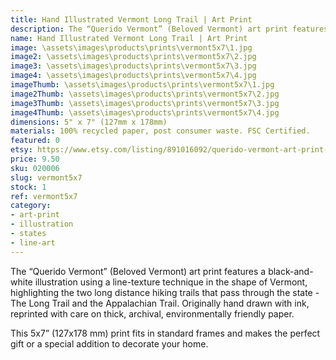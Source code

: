 ```yaml
---
title: Hand Illustrated Vermont Long Trail | Art Print
description: The “Querido Vermont” (Beloved Vermont) art print features a black-and-white illustration using a line-texture technique in the shape of Vermont, highlighting the two long distance hiking trails that pass through the state - The Long Trail and the Appalachian Trail. Originally hand drawn with ink, reprinted with care on thick, archival, environmentally friendly paper.
name: Hand Illustrated Vermont Long Trail | Art Print
image: \assets\images\products\prints\vermont5x7\1.jpg
image2: \assets\images\products\prints\vermont5x7\2.jpg
image3: \assets\images\products\prints\vermont5x7\3.jpg
image4: \assets\images\products\prints\vermont5x7\4.jpg
imageThumb: \assets\images\products\prints\vermont5x7\1.jpg
image2Thumb: \assets\images\products\prints\vermont5x7\2.jpg
image3Thumb: \assets\images\products\prints\vermont5x7\3.jpg
image4Thumb: \assets\images\products\prints\vermont5x7\4.jpg
dimensions: 5" x 7" (127mm x 178mm)
materials: 100% recycled paper, post consumer waste. FSC Certified.
featured: 0
etsy: https://www.etsy.com/listing/891016092/querido-vermont-art-print-hand
price: 9.50
sku: 020006
slug: vermont5x7
stock: 1
ref: vermont5x7
category:
- art-print
- illustration
- states
- line-art
---
```

The “Querido Vermont” (Beloved Vermont) art print features a black-and-white illustration using a line-texture technique in the shape of Vermont, highlighting the two long distance hiking trails that pass through the state - The Long Trail and the Appalachian Trail. Originally hand drawn with ink, reprinted with care on thick, archival, environmentally friendly paper.

This 5x7” (127x178 mm) print fits in standard frames and makes the perfect gift or a special addition to decorate your home.

